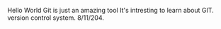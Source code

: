 Hello World
Git is just an amazing tool 
It's intresting to learn about GIT.
version control system.
8/11/204.
